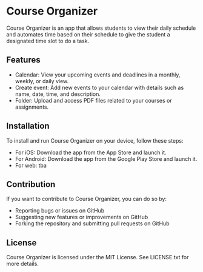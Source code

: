 # Course Organizer

Course Organizer is an app that allows students to view their daily schedule and automates time based on their schedule to give the student a designated time slot to do a task.

## Features

- Calendar: View your upcoming events and deadlines in a monthly, weekly, or daily view.
- Create event: Add new events to your calendar with details such as name, date, time, and description.
- Folder: Upload and access PDF files related to your courses or assignments.

## Installation

To install and run Course Organizer on your device, follow these steps:

- For iOS: Download the app from the App Store and launch it.
- For Android: Download the app from the Google Play Store and launch it.
- For web: tba

## Contribution

If you want to contribute to Course Organizer, you can do so by:

- Reporting bugs or issues on GitHub
- Suggesting new features or improvements on GitHub
- Forking the repository and submitting pull requests on GitHub

## License

Course Organizer is licensed under the MIT License. See LICENSE.txt for more details.

